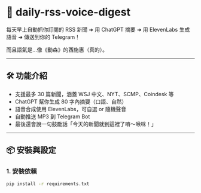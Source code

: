 # 📰 daily-rss-voice-digest
每天早上自動抓你訂閱的 RSS 新聞 ➜ 用 ChatGPT 摘要 ➜ 用 ElevenLabs 生成語音 ➜ 傳送到你的 Telegram！

而且語氣是…像《動森》的西施惠（真的）。

---

## 🛠 功能介紹

- 支援最多 30 篇新聞，涵蓋 WSJ 中文、NYT、SCMP、Coindesk 等
- ChatGPT 幫你生成 80 字內摘要（口語、自然）
- 語音合成使用 ElevenLabs，可自選 or 隨機聲音
- 自動推送 MP3 到 Telegram Bot
- 最後還會說一句鼓勵話「今天的新聞就到這裡了唷～啾咪！」

---

## 📦 安裝與設定

### 1. 安裝依賴

```bash
pip install -r requirements.txt
